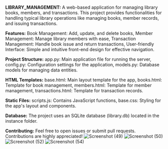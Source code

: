 **LIBRARY_MANAGEMENT:**
A web-based application for managing library books, members, and transactions.
This project provides functionalities for handling typical library operations like managing books, member records, and issuing transactions.

**Features:**
Book Management: Add, update, and delete books,
Member Management: Manage library members with ease,
Transaction Management: Handle book issue and return transactions,
User-friendly Interface: Simple and intuitive front-end design for effective navigation.

**Project Structure:**
app.py: Main application file for running the server,
config.py: Configuration settings for the application,
models.py: Database models for managing data entities.

**HTML Templates:**
base.html: Main layout template for the app,
books.html: Template for book management,
members.html: Template for member management,
transactions.html: Template for transaction records.

**Static Files:**
scripts.js: Contains JavaScript functions,
base.css: Styling for the app's layout and components.

**Database:**
The project uses an SQLite database (library.db) located in the instance folder.

**Contributing:**
Feel free to open issues or submit pull requests. Contributions are highly appreciated!
![Screenshot (49)](https://github.com/user-attachments/assets/6238c5cb-839c-4643-ac97-f3c366855162)
![Screenshot (50)](https://github.com/user-attachments/assets/8d6b3093-e444-43d8-9349-f30f07f2229a)
![Screenshot (52)](https://github.com/user-attachments/assets/810a3154-2bb6-4181-b0f5-c6b13a15329e)
![Screenshot (54)](https://github.com/user-attachments/assets/d812c07c-77da-497b-a633-3cc71746568f)


